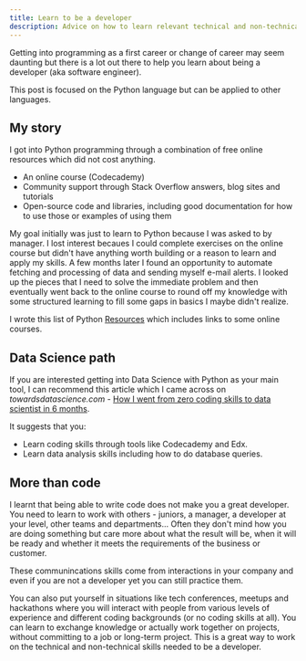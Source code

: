 ```yaml
---
title: Learn to be a developer
description: Advice on how to learn relevant technical and non-technical skills
---
```


Getting into programming as a first career or change of career may seem daunting but there is a lot out there to help you learn about being a developer (aka software engineer). 

This post is focused on the Python language but can be applied to other languages.

## My story

I got into Python programming through a combination of free online resources which did not cost anything.

- An online course (Codecademy)
- Community support through Stack Overflow answers, blog sites and tutorials
- Open-source code and libraries, including good documentation for how to use those or examples of using them 

My goal initially was just to learn to Python because I was asked to by manager. I lost interest becaues I could complete exercises on the online course but didn't have anything worth building or a reason to learn and apply my skills. A few months later I found an opportunity to automate fetching and processing of data and sending myself e-mail alerts. I looked up the pieces that I need to solve the immediate problem and then eventually went back to the online course to round off my knowledge with some structured learning to fill some gaps in basics I maybe didn't realize.

I wrote this list of Python [Resources](https://github.com/MichaelCurrin/learn-to-code/tree/master/Scripting%20languages/Python#resources) which includes links to some online courses.

## Data Science path

If you are interested getting into Data Science with Python as your main tool, I can recommend this article which I came across on _towardsdatascience.com_ - [How I went from zero coding skills to data scientist in 6 months](https://towardsdatascience.com/how-i-went-from-zero-coding-skills-to-data-scientist-in-6-months-c2207b65f2f3). 

It suggests that you:

- Learn coding skills through tools like Codecademy and Edx.
- Learn data analysis skills including how to do database queries.

## More than code

I learnt that being able to write code does not make you a great developer. You need to learn to work with others - juniors, a manager, a developer at your level, other teams and departments... Often they don't mind how you are doing something but care more about what the result will be, when it will be ready and whether it meets the requirements of the business or customer.

These communincations skills come from interactions in your company and even if you are not a developer yet you can still practice them. 

You can also put yourself in situations like tech conferences, meetups and hackathons where you will interact with people from various levels of experience and different coding backgrounds (or no coding skills at all). You can learn to exchange knowledge or actually work together on projects, without committing to a job or long-term project. This is a great way to work on the technical and non-technical skills needed to be a developer.
